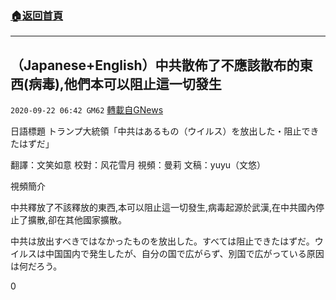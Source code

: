 ###  [:house:返回首頁](https://github.com/ourhimalayas/txt)
---

## （Japanese+English）中共散佈了不應該散布的東西(病毒),他們本可以阻止這一切發生
`2020-09-22 06:42 GM62` [轉載自GNews](https://gnews.org/zh-hant/377014/)

日語標題 トランプ大統領「中共はあるもの（ウイルス）を放出した・阻止できたはずだ」

翻譯：文笑如意 校對：风花雪月 視頻：曼莉 文稿：yuyu（文悠）

視頻簡介

中共釋放了不該釋放的東西,本可以阻止這一切發生,病毒起源於武漢,在中共國內停止了擴散,卻在其他國家擴散。

中共は放出すべきではなかったものを放出した。すべては阻止できたはずだ。ウイルスは中国国内で発生したが、自分の国で広がらず、別国で広がっている原因は何だろう。

0
